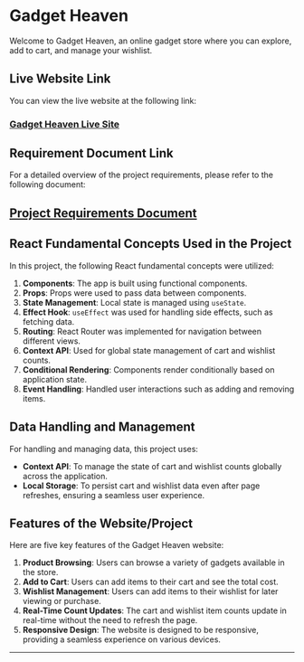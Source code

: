 # Gadget Heaven

Welcome to Gadget Heaven, an online gadget store where you can explore, add to cart, and manage your wishlist.

## Live Website Link

You can view the live website at the following link:

### [Gadget Heaven Live Site](https://gadget-heaven-shakir.surge.sh/)

## Requirement Document Link

For a detailed overview of the project requirements, please refer to the following document:

## [Project Requirements Document](https://github.com/ProgrammingHero1/B10-A8-gadget-heaven/blob/main/Batch-10_Assignment-08-.pdf)

## React Fundamental Concepts Used in the Project

In this project, the following React fundamental concepts were utilized:

1. **Components**: The app is built using functional components.
2. **Props**: Props were used to pass data between components.
3. **State Management**: Local state is managed using `useState`.
4. **Effect Hook**: `useEffect` was used for handling side effects, such as fetching data.
5. **Routing**: React Router was implemented for navigation between different views.
6. **Context API**: Used for global state management of cart and wishlist counts.
7. **Conditional Rendering**: Components render conditionally based on application state.
8. **Event Handling**: Handled user interactions such as adding and removing items.

## Data Handling and Management

For handling and managing data, this project uses:

- **Context API**: To manage the state of cart and wishlist counts globally across the application.
- **Local Storage**: To persist cart and wishlist data even after page refreshes, ensuring a seamless user experience.

## Features of the Website/Project

Here are five key features of the Gadget Heaven website:

1. **Product Browsing**: Users can browse a variety of gadgets available in the store.
2. **Add to Cart**: Users can add items to their cart and see the total cost.
3. **Wishlist Management**: Users can add items to their wishlist for later viewing or purchase.
4. **Real-Time Count Updates**: The cart and wishlist item counts update in real-time without the need to refresh the page.
5. **Responsive Design**: The website is designed to be responsive, providing a seamless experience on various devices.

---

